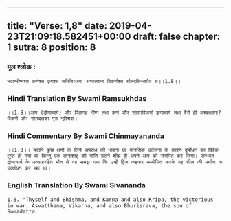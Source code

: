 
---
title: "Verse: 1,8"
date: 2019-04-23T21:09:18.582451+00:00
draft: false
chapter: 1
sutra: 8
position: 8
---
### मूल श्लोक :
```
भवान्भीष्मश्च कर्णश्च कृपश्च समितिञ्जयः।अश्वत्थामा विकर्णश्च सौमदत्तिस्तथैव च।।1.8।।

```

### Hindi Translation By Swami Ramsukhdas
```
।।1.8।।आप (द्रोणाचार्य) और पितामह भीष्म तथा कर्ण और संग्रामविजयी कृपाचार्य तथा वैसे ही अश्वत्थामा? विकर्ण और सोमदत्तका पुत्र भूरिश्रवा।

```

### Hindi Commentary By Swami Chinmayananda
```
।।1.8।। यद्यपि कुछ क्षणों के लिये अपराध की भावना एवं मानसिक उतेंजना के कारण दुर्योधन का विवेक लुप्त हो गया था किन्तु एक तानाशाह की भाँति उसने शीघ्र ही अपने आप को संयमित कर लिया। सम्भवत द्रोणाचार्य के उत्साहरहित मौन से वह समझ गया कि उन्हें द्विज कहकर सम्बोधित करके वह शील की मर्यादा का उल्लंघन कर रहा था।

```

### English Translation By Swami  Sivananda
```
1.8. "Thyself and Bhishma, and Karna and also Kripa, the victorious
in war, Asvatthama, Vikarna, and also Bhurisrava, the son of Somadatta.

```

